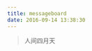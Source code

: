 ```yaml
---
title: messageboard
date: 2016-09-14 13:38:30
---
```


<blockquote class="blockquote-center">人间四月天</blockquote>
